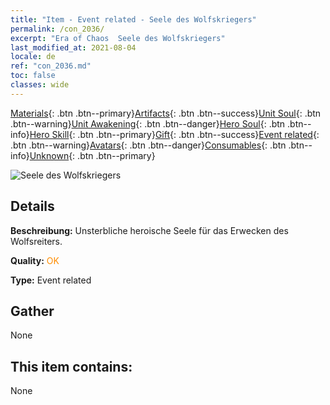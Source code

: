 ```yaml
---
title: "Item - Event related - Seele des Wolfskriegers"
permalink: /con_2036/
excerpt: "Era of Chaos  Seele des Wolfskriegers"
last_modified_at: 2021-08-04
locale: de
ref: "con_2036.md"
toc: false
classes: wide
---
```

 [Materials](/ItemsDE/){: .btn .btn--primary}[Artifacts](/ItemsDE/Artifacts/){: .btn .btn--success}[Unit Soul](/ItemsDE/UnitSoul/){: .btn .btn--warning}[Unit Awakening](/ItemsDE/UnitAwakening/){: .btn .btn--danger}[Hero Soul](/ItemsDE/HeroSoul/){: .btn .btn--info}[Hero Skill](/ItemsDE/HeroSkill/){: .btn .btn--primary}[Gift](/ItemsDE/Gift/){: .btn .btn--success}[Event related](/ItemsDE/Events/){: .btn .btn--warning}[Avatars](/ItemsDE/Avatars/){: .btn .btn--danger}[Consumables](/ItemsDE/Consumables/){: .btn .btn--info}[Unknown](/ItemsDE/Unknown/){: .btn .btn--primary}

 ![Seele des Wolfskriegers](/images/t/juexing_402.png)

## Details
 **Beschreibung:** Unsterbliche heroische Seele für das Erwecken des Wolfsreiters.

 **Quality:** <span style="color: #FF8C00">OK</span>

 **Type:** Event related

## Gather

  None

## This item contains:

  None

